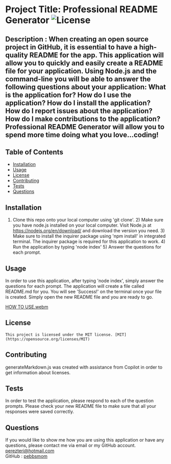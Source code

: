 # Project Title:  Professional README Generator ![License](https://img.shields.io/badge/License-MIT-yellow.svg)
## Description :  When creating an open source project in GitHub, it is essential to have a high-quality README for the app.  This application will allow you to quickly and easily create a README file for your application.  Using Node.js and the command-line you will be able to answer the following questions about your application:  What is the application for?  How do I use the application? How do I install the application?  How do I report issues about the application? How do I make contributions to the application?  Professional README Generator will allow you to spend more time doing what you love...coding!
## Table of Contents
* [Installation](#installation)
* [Usage](#usage)
* [License](#license)
* [Contributing](#contributing)
* [Tests](#tests)
* [Questions](#questions)
## Installation
 1) Clone this repo onto your local computer using 'git clone'. 2) Make sure you have node.js installed on your local computer.  Visit Node.js at https://nodejs.org/en/download/  and download the version you need. 3) Make sure to install the inquirer  package using 'npm install' in integrated terminal.  The inquirer package is required for this application to work. 4) Run the application by typing 'node index'  5) Answer the questions for each prompt.
## Usage
 In order to use this application, after typing 'node index', simply answer the questions for each prompt.  The application will create a file called README.md for you.  You will see 'Success!' on the terminal once your file is created.  Simply open the new README file and you are ready to go.
 

[HOW TO USE.webm](https://github.com/user-attachments/assets/5bb64db6-d755-49bf-86d1-2690d9beae2d)

## License
    This project is licensed under the MIT license. [MIT](https://opensource.org/licenses/MIT)
## Contributing
generateMarkdown.js was created with assistance from Copilot in order to get information about licenses. 

## Tests
 In order to test the application, please respond to each of the question prompts.  Please check your new README file to make sure that all your responses were saved correctly.
## Questions
If you would like to show me how you are using this application or have any questions, please contact me via email or my GitHub account.
perezteri@hotmail.com  
GitHub : [pebbsmom](https://github.com/pebbsmom)

